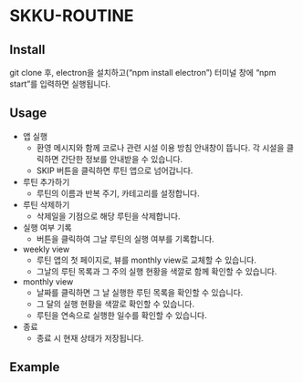 # SKKU-ROUTINE

## Install
git clone 후, electron을 설치하고(“npm install electron”) 터미널 창에
“npm start”를 입력하면 실행됩니다.

## Usage
* 앱 실행
    - 환영 메시지와 함께 코로나 관련 시설 이용 방침 안내창이
뜹니다. 각 시설을 클릭하면 간단한 정보를 안내받을 수 있습니다.
    - SKIP 버튼을 클릭하면 루틴 앱으로 넘어갑니다.
* 루틴 추가하기
    - 루틴의 이름과 반복 주기, 카테고리를 설정합니다.
* 루틴 삭제하기
    - 삭제일을 기점으로 해당 루틴을 삭제합니다.
* 실행 여부 기록
    - 버튼을 클릭하여 그날 루틴의 실행 여부를 기록합니다.
* weekly view
    - 루틴 앱의 첫 페이지로, 뷰를 monthly view로 교체할 수
있습니다.
    - 그날의 루틴 목록과 그 주의 실행 현황을 색깔로 함께 확인할
수 있습니다.
* monthly view
    - 날짜를 클릭하면 그 날 실행한 루틴 목록을 확인할 수
있습니다.
    - 그 달의 실행 현황을 색깔로 확인할 수 있습니다.
    - 루틴을 연속으로 실행한 일수를 확인할 수 있습니다.
* 종료
    - 종료 시 현재 상태가 저장됩니다.

## Example
